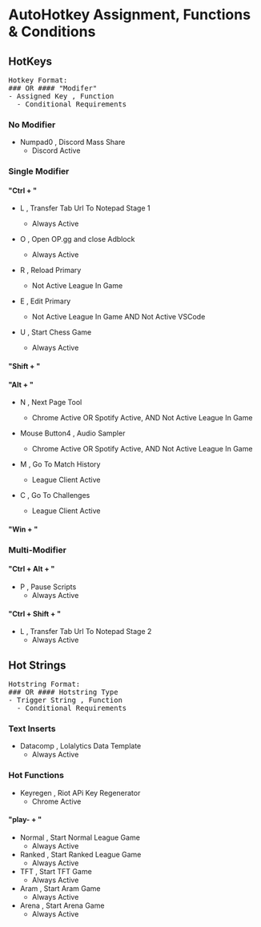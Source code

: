 # AutoHotkey Assignment, Functions & Conditions

## HotKeys

<pre>
Hotkey Format:
### OR #### "Modifer"
- Assigned Key , Function
  - Conditional Requirements
</pre>

### No Modifier

- Numpad0 , Discord Mass Share
  - Discord Active

### Single Modifier

#### "Ctrl + "

- L , Transfer Tab Url To Notepad Stage 1
  - Always Active

- O , Open OP.gg and close Adblock
  - Always Active

- R , Reload Primary
  - Not Active League In Game

- E , Edit Primary
  - Not Active League In Game AND Not Active VSCode

- U , Start Chess Game
  - Always Active

#### "Shift + "

#### "Alt + "

- N , Next Page Tool
  - Chrome Active OR Spotify Active, AND Not Active League In Game

- Mouse Button4 , Audio Sampler
  - Chrome Active OR Spotify Active, AND Not Active League In Game

- M , Go To Match History
  - League Client Active

- C , Go To Challenges
  - League Client Active

#### "Win + "

### Multi-Modifier

#### "Ctrl + Alt + "

- P , Pause Scripts
  - Always Active

#### "Ctrl + Shift + "

- L , Transfer Tab Url To Notepad Stage 2
  - Always Active

## Hot Strings

<pre>
Hotstring Format:
### OR #### Hotstring Type
- Trigger String , Function
  - Conditional Requirements
</pre>

### Text Inserts

- Datacomp , Lolalytics Data Template
  - Always Active

### Hot Functions

- Keyregen , Riot APi Key Regenerator
  - Chrome Active

#### "play- + "

- Normal , Start Normal League Game
  - Always Active
- Ranked , Start Ranked League Game
  - Always Active
- TFT , Start TFT Game
  - Always Active
- Aram , Start Aram Game
  - Always Active
- Arena , Start Arena Game
  - Always Active
